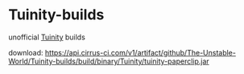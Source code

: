 # Tuinity-builds

unofficial [Tuinity](https://github.com/Spottedleaf/Tuinity) builds

download: https://api.cirrus-ci.com/v1/artifact/github/The-Unstable-World/Tuinity-builds/build/binary/Tuinity/tuinity-paperclip.jar
